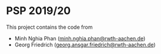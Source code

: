 # PSP 2019/20

This project contains the code from 
  - Minh Nghia Phan (minh.nghia.phan@rwth-aachen.de)
  - Georg Friedrich (georg.ansgar.friedrich@rwth-aachen.de)
